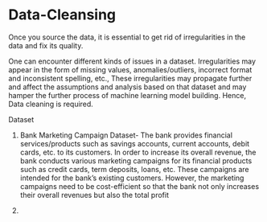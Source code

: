 # Data-Cleansing

Once you source the data, it is essential to get rid of irregularities in the data and fix its quality.


One can encounter different kinds of issues in a dataset. Irregularities may appear in the form of missing values, anomalies/outliers, incorrect format and inconsistent spelling, etc., These irregularities may propagate further and affect the assumptions and analysis based on that dataset and may hamper the further process of machine learning model building. Hence, Data cleaning is required.


Dataset
1) Bank Marketing Campaign Dataset-
The bank provides financial services/products such as savings accounts, current accounts, debit cards, etc. to its customers. In order to increase its overall revenue, the bank conducts various marketing campaigns for its financial products such as credit cards, term deposits, loans, etc. These campaigns are intended for the bank’s existing customers. However, the marketing campaigns need to be cost-efficient so that the bank not only increases their overall revenues but also the total profit

2)
